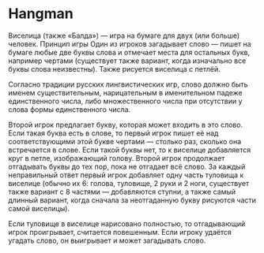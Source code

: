 # Hangman
Виселица (также «Балда») — игра на бумаге для двух (или больше) человек.
Принцип игры
Один из игроков загадывает слово — пишет на бумаге любые две буквы слова и отмечает места для остальных букв, например чертами (существует также вариант, когда изначально все буквы слова неизвестны). Также рисуется виселица с петлёй.

Согласно традиции русских лингвистических игр, слово должно быть именем существительным, нарицательным в именительном падеже единственного числа, либо множественного числа при отсутствии у слова формы единственного числа.

Второй игрок предлагает букву, которая может входить в это слово. Если такая буква есть в слове, то первый игрок пишет её над соответствующими этой букве чертами — столько раз, сколько она встречается в слове. Если такой буквы нет, то к виселице добавляется круг в петле, изображающий голову. Второй игрок продолжает отгадывать буквы до тех пор, пока не отгадает всё слово. За каждый неправильный ответ первый игрок добавляет одну часть туловища к виселице (обычно их 6: голова, туловище, 2 руки и 2 ноги, существует также вариант с 8 частями — добавляются ступни, а также самый длинный вариант, когда сначала за неотгаданную букву рисуются части самой виселицы).

Если туловище в виселице нарисовано полностью, то отгадывающий игрок проигрывает, считается повешенным. Если игроку удаётся угадать слово, он выигрывает и может загадывать слово.
